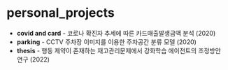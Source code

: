 # personal_projects

- **covid and card** - 코로나 확진자 추세에 따른 카드매출발생금액 분석 (2020)
- **parking** - CCTV 주차장 이미지를 이용한 주차공간 분류 모델 (2020)
- **thesis** - 행동 제약이 존재하는 재고관리문제에서 강화학습 에이전트의 조정방안 연구 (2022)